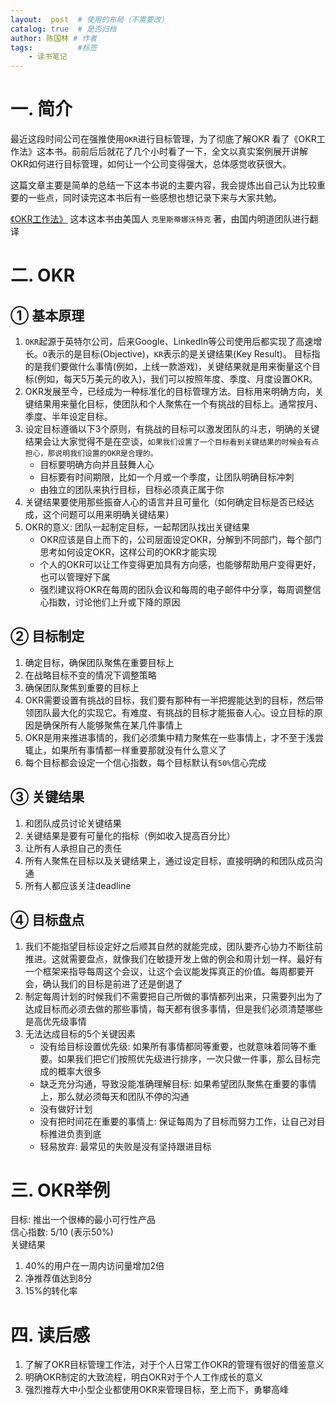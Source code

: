 ```yaml
---
layout:  post  # 使用的布局（不需要改）
catalog: true  # 是否归档
author: 陈国林 # 作者
tags:          #标签
    - 读书笔记
---
```


# 一. 简介
最近这段时间公司在强推使用`OKR`进行目标管理，为了彻底了解OKR 看了《OKR工作法》这本书。前前后后就花了几个小时看了一下，全文以真实案例展开讲解OKR如何进行目标管理，如何让一个公司变得强大，总体感觉收获很大。

这篇文章主要是简单的总结一下这本书说的主要内容，我会提炼出自己认为比较重要的一些点，同时读完这本书后有一些感想也想记录下来与大家共勉。

[《OKR工作法》](https://github.com/chenguolin/chenguolin.github.io/blob/master/data/pdf/OKR工作法.pdf) 这本这本书由美国人 `克里斯蒂娜沃特克` 著，由国内明道团队进行翻译

# 二. OKR
## ① 基本原理
1. `OKR`起源于英特尔公司，后来Google、LinkedIn等公司使用后都实现了高速增长。`O`表示的是目标(Objective)，`KR`表示的是关键结果(Key Result)。
目标指的是我们要做什么事情(例如，上线一款游戏)，关键结果就是用来衡量这个目标(例如，每天5万美元的收入)，我们可以按照年度、季度、月度设置OKR。
2. OKR发展至今，已经成为一种标准化的目标管理方法。目标用来明确方向，关键结果用来量化目标，使团队和个人聚焦在一个有挑战的目标上。通常按月、季度、半年设定目标。
3. 设定目标遵循以下3个原则，有挑战的目标可以激发团队的斗志，明确的关键结果会让大家觉得不是在空谈，`如果我们设置了一个目标看到关键结果的时候会有点担心，那说明我们设置的OKR是合理的。`
   + 目标要明确方向并且鼓舞人心
   + 目标要有时间期限，比如一个月或一个季度，让团队明确目标冲刺
   + 由独立的团队来执行目标，目标必须真正属于你
4. 关键结果要使用那些振奋人心的语言并且可量化（如何确定目标是否已经达成，这个问题可以用来明确关键结果）
5. OKR的意义: 团队一起制定目标，一起帮团队找出关键结果
   + OKR应该是自上而下的，公司层面设定OKR，分解到不同部门，每个部门思考如何设定OKR，这样公司的OKR才能实现
   + 个人的OKR可以让工作变得更加具有方向感，也能够帮助用户变得更好，也可以管理好下属
   + 强烈建议将OKR在每周的团队会议和每周的电子邮件中分享，每周调整信心指数，讨论他们上升或下降的原因

## ② 目标制定
1. 确定目标，确保团队聚焦在重要目标上
2. 在战略目标不变的情况下调整策略
3. 确保团队聚焦到重要的目标上
4. OKR需要设置有挑战的目标，我们要有那种有一半把握能达到的目标，然后带领团队最大化的实现它。有难度、有挑战的目标才能振奋人心。设立目标的原因是确保所有人能够聚焦在某几件事情上
5. OKR是用来推进事情的，我们必须集中精力聚焦在一些事情上，才不至于浅尝辄止，如果所有事情都一样重要那就没有什么意义了
6. 每个目标都会设定一个信心指数，每个目标默认有`50%`信心完成

## ③ 关键结果
1. 和团队成员讨论关键结果
2. 关键结果是要有可量化的指标（例如收入提高百分比）
3. 让所有人承担自己的责任
4. 所有人聚焦在目标以及关键结果上，通过设定目标，直接明确的和团队成员沟通
5. 所有人都应该关注deadline 

## ④ 目标盘点
1. 我们不能指望目标设定好之后顺其自然的就能完成，团队要齐心协力不断往前推进。这就需要盘点，就像我们在敏捷开发上做的例会和周计划一样。最好有一个框架来指导每周这个会议，让这个会议能发挥真正的价值。每周都要开会，确认我们的目标是前进了还是倒退了
2. 制定每周计划的时候我们不需要把自己所做的事情都列出来，只需要列出为了达成目标而必须去做的那些事情，每天都有很多事情，但是我们必须清楚哪些是高优先级事情
3. 无法达成目标的5个关键因素
    + 没有给目标设置优先级: 如果所有事情都同等重要，也就意味着同等不重要。如果我们把它们按照优先级进行排序，一次只做一件事，那么目标完成的概率大很多
    + 缺乏充分沟通，导致没能准确理解目标: 如果希望团队聚焦在重要的事情上，那么就必须每天和团队不停的沟通
    + 没有做好计划
    + 没有把时间花在重要的事情上: 保证每周为了目标而努力工作，让自己对目标推进负责到底
    + 轻易放弃: 最常见的失败是没有坚持跟进目标

# 三. OKR举例
目标: 推出一个很棒的最小可行性产品  
信心指数: 5/10  (表示50%)  
关键结果
1. 40%的用户在一周内访问量增加2倍
2. 净推荐值达到8分
3. 15%的转化率

# 四. 读后感
1. 了解了OKR目标管理工作法，对于个人日常工作OKR的管理有很好的借鉴意义
2. 明确OKR制定的大致流程，明白OKR对于个人工作成长的意义
3. 强烈推荐大中小型企业都使用OKR来管理目标，至上而下，勇攀高峰

